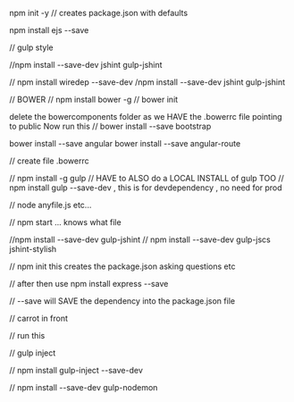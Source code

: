 npm init -y   // creates package.json with defaults 

npm install ejs --save 


//  gulp style

//npm install --save-dev jshint gulp-jshint

// npm install wiredep --save-dev
/npm install --save-dev jshint gulp-jshint


// BOWER
// npm install bower -g
// bower init

delete the bowercomponents folder as we HAVE
the .bowerrc file pointing to public
Now run this
// bower install --save bootstrap

bower install --save angular
bower install --save angular-route

// create file   .bowerrc

// npm install -g gulp
// HAVE to ALSO do a LOCAL INSTALL of gulp TOO
// npm install gulp --save-dev    ,  this is for devdependency , no need for prod



//  node   anyfile.js   etc...

// npm start   ... knows what file



//npm install --save-dev gulp-jshint
// npm install --save-dev gulp-jscs jshint-stylish


// npm init     this creates the package.json  asking questions  etc

// after  then use   npm install express --save

// --save will SAVE the dependency into the package.json file

// carrot in front

// run this

// gulp inject


// npm install gulp-inject --save-dev

// npm install --save-dev gulp-nodemon